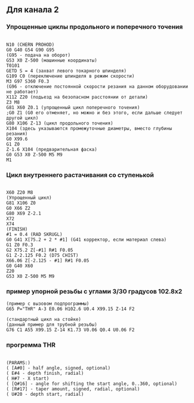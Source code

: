 ## Для канала 2

### Упрощенные циклы продольного и поперечного точения

``` gcode

N10 (CHERN PROHOD)
G0 G40 G54 G90 G95
(G95 - подача на оборот)
G53 X0 Z-500 (машинные координаты)
T0101
GETD S = 4 (захват левого токарного шпинделя)
G109 C0 (переключение шпинделя в режим скорости)
M3 G97 S360 F0.3
(G96 - отключение постоянной скорости резания на данном оборудовании не работает)
X112 Z20 (подьезд на безопасном расстоянии от детали)
Z3 M8
G81 X60 Z0.1 (упрощенный цикл поперечного точения)
;G0 Z1 (G0 его отменяет, но можно и без этого, если дальше следует другой цикл)
G80 X106 Z-13 (цикл продольного точения)
X104 (здесь указываются промежуточные диаметры, вместо глубины резания)
G0 X99.6
G1 Z0
Z-1.6 X104 (предварительная фаска)
G0 G53 X0 Z-500 M5 M9
M1
```

### Цикл внутреннего растачивания со ступенькой

``` gcode

X60 Z20 M8
(Упрощенный цикл)
G81 X106 Z0
G0 X66 Z2
G80 X69 Z-2.1
X72
X74
(FINISH)
#1 = 0.4 (RAD SKRUGL)
G0 G41 X[75.2 + 2 * #1] (G41 корректор, если материал слева)
G1 Z0 F0.3
G2 X75.2 Z[-#1] R#1 F0.05
G1 Z-2.125 F0.2 (D75 CHIST)
X66.06 Z[-2.125 - #1] R#1 F0.05
G0 G40 X60
Z20
G53 X0 Z-500 M5 M9
```

### пример упорной резьбы с углами 3/30 градусов 102.8x2
``` gcode
(пример с вызовом подпрограммы)
G65 P="THR" A-3 E0.06 H102.6 U0.4 X99.15 Z-14 F2

(стандартный цикл на стойке)
(данный пример для трубной резьбы)
G76 C1 A55 X99.15 Z-14 K1.73 V0.06 Q0.4 U0.06 F2
```

### прогремма THR
``` gcode

(PARAMS:)
( [A#0] - half angle, signed, optional)
( E#4 - depth finish, radial)
( H#7 - X start)
( [Q#16] - angle for shifting the start angle, 0..360, optional)
( [R#17] - taper amount, signed, radial, optional)
( U#20 - depth start, radial)
```
